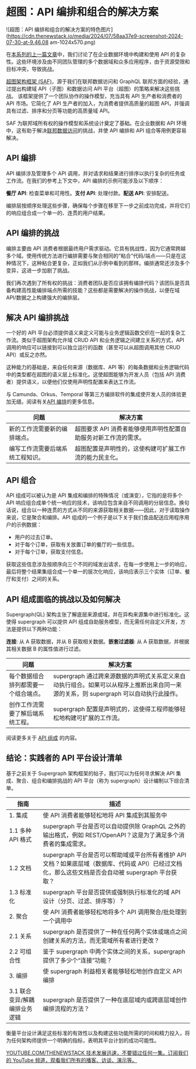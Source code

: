 # 超图：API 编排和组合的解决方案

![超图：API 编排和组合的解决方案的特色图片](https://cdn.thenewstack.io/media/2024/07/58aa37e9-screenshot-2024-07-30-at-9.46.08 am-1024x570.png)

在[本系列的上一篇文章](https://thenewstack.io/solving-api-integration-and-aggregation-with-supergraph/)中，我们讨论了在企业数据环境中构建和使用 API 的复杂性。这些环境涉及由不同团队管理的多个数据域和众多应用程序，由于资源受限和目标冲突，导致挑战。

[超图架构框架 (SAF)](https://newstack.io/hasura-visualizes-data-api-integration-into-a-supergraph/)，源于我们在联邦数据访问和 GraphQL 联邦方面的经验，通过提出构建域 API（子图）和数据访问 API 平台（超图）的策略来解决这些挑战。
该框架提供了一个团队协作的操作模型，充当具有 API 生产者和消费者的 API 市场。它简化了 API 生产者的加入，为消费者提供高质量的超图 API，并强调具有过滤、排序和分页等功能的高质量域 API。

SAF 为联邦域所有权的操作模型和系统设计奠定了基础。在企业数据和 API 环境中，这有助于解决[联邦数据访问](https://newstack.io/the-case-for-a-federated-data-access-layer-with-graphql/)的挑战，并使 API 编排和 API 组合等用例更容易解决。

## API 编排

API 编排涉及管理多个 API 调用，并对请求和结果进行排序以执行复杂的任务或工作流。在我们的参考上下文中，API 编排的示例可能涉及以下顺序：

**餐厅 API**: 检查菜单和可用性。**支付 API**: 处理付款。**配送 API**: 安排配送。

编排层按顺序处理这些步骤，确保每个步骤在移至下一步之前成功完成，并将它们的响应组合成一个单一的、连贯的用户结果。

## API 编排的挑战

编排主要由 API 消费者根据最终用户需求驱动。它具有挑战性，因为它通常跨越多个域。使用传统方法进行编排需要与聚合相同的“粘合”代码/端点——只是在这种情况下，这种粘合更复杂，正如我们从示例中看到的那样。编排通常还涉及多个变异，这进一步加剧了挑战。

我们再次遇到了所有权的挑战：消费者团队是否应该拥有编排代码？该团队是否具备构建高性能编排端点所需的技能？这些都是需要解决的操作挑战，以便在域 API/数据之上构建强大的编排层。

## 解决 API 编排挑战

一个好的 API 平台必须提供语义来定义可能与业务逻辑函数交织在一起的复杂工作流。类似于超图架构允许域 CRUD API 和业务逻辑之间建立关系的方式，API 调用的响应可以链接到可以独立运行的函数（甚至可以从超图调用其他 CRUD API）或反之亦然。

这种能力的基础是，来自任何来源（数据库、API 等）的每条数据和业务逻辑代码中的类型都在超图的语义层上标准化。这使超图能够为开发人员（包括 API 消费者）提供语义，以便他们仅使用声明性配置来表达工作流。

与 Camunda、Orkus、Temporal 等第三方编排软件的集成使开发人员的体验更加无缝。阅读有关[API 编排](https://supergraph.io/docs/use-cases/api-composition/#solving-api-orchestration)的更多信息。

| 问题 | 解决方案 |
|---|---|
| 新的工作流需要新的编排端点。 | 超图要求 API 消费者能够使用声明性配置自助服务对新工作流的需求。 |
| 编写工作流需要后端系统工程知识。 | 超图配置是声明性的，这使构建可扩展工作流的能力民主化。 |

## API 组合
API 组成可以被认为是 API 集成和编排的特殊情况（或演变），它指的是将多个 API 响应组合成单个统一响应的技术，该响应包含来自不同调用的分层信息。换句话说，组合以一种连贯的方式从不同的来源获取相关数据——因此，对于读取操作来说，它是聚合和编排。API 组成的一个例子是以下关于我们食品配送应用程序用户的示例数据：

- 用户的过去订单。
- 对于每个订单，获取有关放置订单的餐厅的一些信息。
- 对于每个订单，获取支付信息。

获取这些信息涉及按顺序向三个不同的域发出请求，在每一步使用上一步的响应，最后将整个结果集组合成一个单一的层次化响应，该响应表示三个实体（订单、餐厅和支付）之间的关系。

## API 组成面临的挑战以及如何解决

Supergraph(QL) 架构主张了解底层来源或域，并在异构来源集中进行标准化。这使得 supergraph 可以提供 API 组成自助服务模型，而无需任何自定义开发，方法是提供以下两种功能：

**连接**: 从 A 获取数据，并从 B 获取相关数据。**嵌套过滤器**: 从 A 获取数据，并根据其相关数据 B 的属性值进行过滤。

| 问题 | 解决方案 |
|---|---|
| 每个数据组合排列都需要一个组合端点。 | supergraph 通过跨来源数据的声明式关系定义来自动执行组合。如果可以从程序上推断出来自同一来源的关系，则 supergraph 可以自动执行此操作。 |
| 创作工作流需要了解后端系统工程。 | supergraph 配置是声明式的，这使得工程师能够轻松地构建可扩展的工作流。 |

阅读更多关于 [API 组成](https://supergraph.io/docs/use-cases/api-composition/) 的内容。

## 结论：实践者的 API 平台设计清单

基于之前关于 Supergraph 架构框架的帖子，我们可以为任何寻求解决 API 集成、聚合、组合和编排挑战的 API 平台（称为 supergraph）设计编制以下综合清单。

| 指南 | 描述 |
|---|---|
| 1. 集成 | 使 API 消费者能够轻松地将 API 集成到其服务中 |
| 1.1 多种 API 格式 | supergraph 平台是否可以自动提供除 GraphQL 之外的输出格式，例如 REST/OpenAPI？这是为了满足多个消费者的集成需求。 |
| 1.2 文档 | supergraph 平台是否可以帮助域或平台所有者维护 API 文档？如果底层域（数据库、代码或 API）已经过文档化，那么这些文档是否会自动被 supergraph 平台获取？ |
| 1.3 标准化 | supergraph 平台是否提供或强制执行标准化的域 API 设计（分页、过滤、排序等）？ |
| 2. 聚合 | 使 API 消费者能够轻松地将多个 API 调用聚合/批处理到一个调用中 |
| 2.1 关系 | supergraph 是否提供了一种在任何两个实体或端点之间创建关系的方法，而无需域所有者进行更改？ |
| 2.2 可组合性 | 鉴于 supergraph 中两个实体之间的关系，supergraph 提供了多少个“连接”功能？ |
| 3. 编排 | 使 supergraph 利益相关者能够轻松地创作自定义 API 编排 |
| 3.1 联合变异/解耦编排业务逻辑 | supergraph 是否提供了一种在底层域内或跨底层域创作编排流程的方法？ |

衡量平台设计满足这些标准的有效性以及构建这些功能所需的时间和精力投入，将为任何架构师提供一个明确的指标，表明其平台计划的成功可能性。

[
YOUTUBE.COM/THENEWSTACK
技术发展迅速，不要错过任何一集。订阅我们的 YouTube
频道，观看我们所有的播客、访谈、演示等。
](https://youtube.com/thenewstack?sub_confirmation=1)